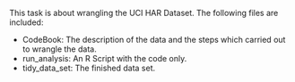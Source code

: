 This task is about wrangling the UCI HAR Dataset. The following files
are included:

-   CodeBook: The description of the data and the steps which carried
    out to wrangle the data.
-   run\_analysis: An R Script with the code only.
-   tidy\_data\_set: The finished data set.
